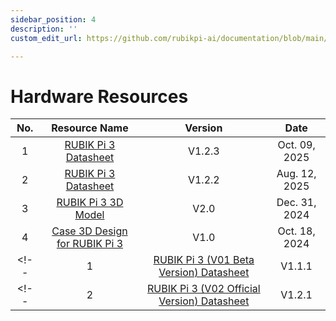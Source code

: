 ```yaml
---
sidebar_position: 4
description: ''
custom_edit_url: https://github.com/rubikpi-ai/documentation/blob/main/docs-en/docs/hardware-resources.md

---
```


# Hardware Resources


| No. | Resource Name                                                                                                                   | Version |     Date     |
| :-: | :--------------------------------------------------------------------------------------------------------------------------: | :-----: | :----------: |
|  1  | [RUBIK Pi 3 Datasheet](https://thundercomm.s3.ap-northeast-1.amazonaws.com/uploads/web/rubik-pi-3/20251009/RUBIK+Pi+3+Datasheet+V1.2.3.pdf) |   V1.2.3   | Oct. 09, 2025 |
|  2  | [RUBIK Pi 3 Datasheet](https://thundercomm.s3.dualstack.ap-northeast-1.amazonaws.com/uploads/web/rubik-pi-3/20250812/RUBIK%20Pi%203%20Datasheet%20V1.2.2.pdf) |   V1.2.2   | Aug. 12, 2025 |
|  3  | [RUBIK Pi 3 3D Model](https://thundercomm.s3-accelerate.amazonaws.com/uploads/web/rubik-pi-3/RUBIK%20Pi%203%203D%20Model%20V2.0.zip) |   V2.0   | Dec. 31, 2024 |
|  4  | [Case 3D Design for RUBIK Pi 3](https://thundercomm.s3-accelerate.amazonaws.com/uploads/web/rubik-pi-3/Case%203D%20Design%20for%20RUBIK%20Pi%203%20V1.0.zip) |   V1.0   | Oct. 18, 2024 |
<!-- |  1  | [RUBIK Pi 3 (V01 Beta Version) Datasheet](https://thundercomm.s3.dualstack.ap-northeast-1.amazonaws.com/uploads/web/rubik-pi-3/20250530/RUBIK%20Pi%203%20V01%20%28Beta%20Version%29%20Datasheet%20V1.1.1.pdf) |   V1.1.1   | May. 29, 2025 | -->
<!-- |  2  | [RUBIK Pi 3 (V02 Official Version) Datasheet](https://thundercomm.s3-accelerate.amazonaws.com/uploads/web/rubik-pi-3/20250326/RUBIK%20Pi%203%20V02%20Datasheet%20V1.2.pdf) |   V1.2.1   | May. 29, 2025 | -->
